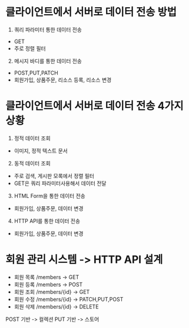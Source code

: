 # 클라이언트에서 서버로 데이터 전송 방법
1. 쿼리 파라미터 통한 데이터 전송
  - GET
  - 주로 정렬 필터

2. 메시지 바디를 통한 데이터 전송
  - POST,PUT,PATCH
  - 회원가입, 상품주문, 리소스 등록, 리소스 변경

# 클라이언트에서 서버로 데이터 전송 4가지 상황
1. 정적 데이터 조회
  - 이미지, 정적 텍스트 문서

2. 동적 데이터 조회
  - 주로 검색, 게시판 모록에서 정렬 필터
  - GET은 쿼리 파라미터사용해서 데이터 전달

3. HTML Form을 통한 데이터 전송
  - 회원가입, 상품주문, 데이터 변경

4. HTTP API를 통한 데이터 전송
  - 회원가입, 상품주문, 데이터 변경


# 회원 관리 시스템 -> HTTP API 설계
- 회원 목록 /members -> GET
- 회원 등록 /members -> POST
- 회원 조회 /members/{id} -> GET
- 회원 수정 /members/{id} -> PATCH,PUT,POST
- 회원 삭제 /members/{id} -> DELETE

POST 기반 -> 컬렉션
PUT 기반 -> 스토어

